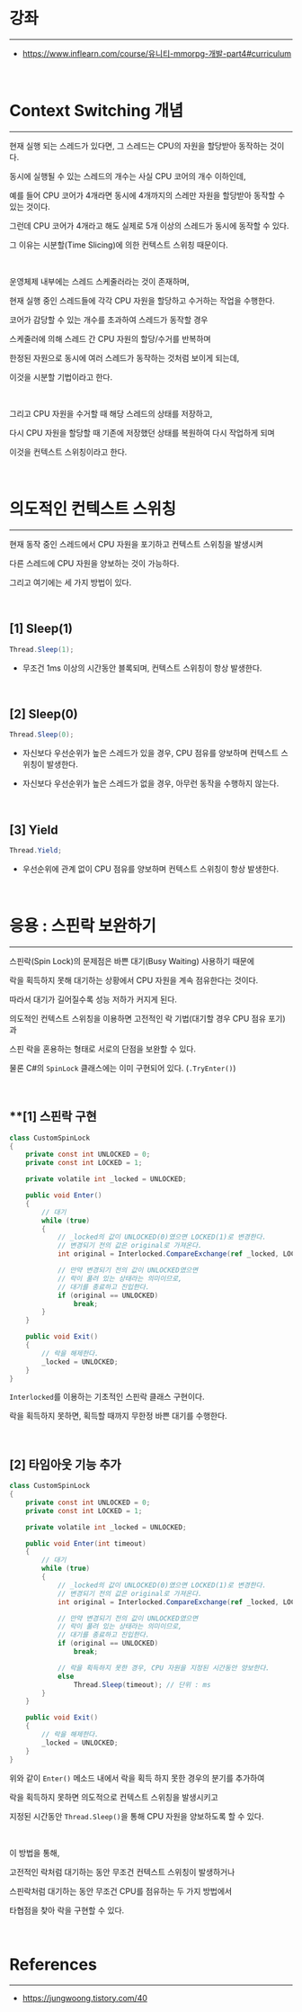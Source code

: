 # 강좌
---
 - <https://www.inflearn.com/course/유니티-mmorpg-개발-part4#curriculum>

<br>

# Context Switching 개념
---

현재 실행 되는 스레드가 있다면, 그 스레드는 CPU의 자원을 할당받아 동작하는 것이다.

동시에 실행될 수 있는 스레드의 개수는 사실 CPU 코어의 개수 이하인데,

예를 들어 CPU 코어가 4개라면 동시에 4개까지의 스레만 자원을 할당받아 동작할 수 있는 것이다.

그런데 CPU 코어가 4개라고 해도 실제로 5개 이상의 스레드가 동시에 동작할 수 있다.

그 이유는 시분할(Time Slicing)에 의한 컨텍스트 스위칭 때문이다.

<br>

운영체제 내부에는 스레드 스케줄러라는 것이 존재하며,

현재 실행 중인 스레드들에 각각 CPU 자원을 할당하고 수거하는 작업을 수행한다.

코어가 감당할 수 있는 개수를 초과하여 스레드가 동작할 경우

스케줄러에 의해 스레드 간 CPU 자원의 할당/수거를 반복하며

한정된 자원으로 동시에 여러 스레드가 동작하는 것처럼 보이게 되는데,

이것을 시분할 기법이라고 한다.

<br>

그리고 CPU 자원을 수거할 때 해당 스레드의 상태를 저장하고,

다시 CPU 자원을 할당할 때 기존에 저장했던 상태를 복원하여 다시 작업하게 되며

이것을 컨텍스트 스위칭이라고 한다.


<br>

# 의도적인 컨텍스트 스위칭
---

현재 동작 중인 스레드에서 CPU 자원을 포기하고 컨텍스트 스위칭을 발생시켜

다른 스레드에 CPU 자원을 양보하는 것이 가능하다.

그리고 여기에는 세 가지 방법이 있다.

<br>

## **[1] Sleep(1)**

```cs
Thread.Sleep(1);
```

- 무조건 1ms 이상의 시간동안 블록되며, 컨텍스트 스위칭이 항상 발생한다.

<br>

## **[2] Sleep(0)**

```cs
Thread.Sleep(0);
```

- 자신보다 우선순위가 높은 스레드가 있을 경우, CPU 점유를 양보하며 컨텍스트 스위칭이 발생한다.

- 자신보다 우선순위가 높은 스레드가 없을 경우, 아무런 동작을 수행하지 않는다.

<br>

## **[3] Yield**

```cs
Thread.Yield;
```

- 우선순위에 관계 없이 CPU 점유를 양보하며 컨텍스트 스위칭이 항상 발생한다.

<br>

# 응용 : 스핀락 보완하기
---

스핀락(Spin Lock)의 문제점은 바쁜 대기(Busy Waiting) 사용하기 때문에

락을 획득하지 못해 대기하는 상황에서 CPU 자원을 계속 점유한다는 것이다.

따라서 대기가 길어질수록 성능 저하가 커지게 된다.

의도적인 컨텍스트 스위칭을 이용하면 고전적인 락 기법(대기할 경우 CPU 점유 포기)과

스핀 락을 혼용하는 형태로 서로의 단점을 보완할 수 있다.

물론 C#의 `SpinLock` 클래스에는 이미 구현되어 있다. (`.TryEnter()`)

<br>

## **[1] 스핀락 구현

```cs
class CustomSpinLock
{
    private const int UNLOCKED = 0;
    private const int LOCKED = 1;

    private volatile int _locked = UNLOCKED;

    public void Enter()
    {
        // 대기
        while (true)
        {
            // _locked의 값이 UNLOCKED(0)였으면 LOCKED(1)로 변경한다.
            // 변경되기 전의 값은 original로 가져온다.
            int original = Interlocked.CompareExchange(ref _locked, LOCKED, UNLOCKED);

            // 만약 변경되기 전의 값이 UNLOCKED였으면
            // 락이 풀려 있는 상태라는 의미이므로,
            // 대기를 종료하고 진입한다.
            if (original == UNLOCKED)
                break;
        }
    }

    public void Exit()
    {
        // 락을 해제한다.
        _locked = UNLOCKED;
    }
}
```

`Interlocked`를 이용하는 기초적인 스핀락 클래스 구현이다.

락을 획득하지 못하면, 획득할 때까지 무한정 바쁜 대기를 수행한다.

<br>

## **[2] 타임아웃 기능 추가**

```cs
class CustomSpinLock
{
    private const int UNLOCKED = 0;
    private const int LOCKED = 1;

    private volatile int _locked = UNLOCKED;

    public void Enter(int timeout)
    {
        // 대기
        while (true)
        {
            // _locked의 값이 UNLOCKED(0)였으면 LOCKED(1)로 변경한다.
            // 변경되기 전의 값은 original로 가져온다.
            int original = Interlocked.CompareExchange(ref _locked, LOCKED, UNLOCKED);

            // 만약 변경되기 전의 값이 UNLOCKED였으면
            // 락이 풀려 있는 상태라는 의미이므로,
            // 대기를 종료하고 진입한다.
            if (original == UNLOCKED)
                break;

            // 락을 획득하지 못한 경우, CPU 자원을 지정된 시간동안 양보한다.
            else
                Thread.Sleep(timeout); // 단위 : ms
        }
    }

    public void Exit()
    {
        // 락을 해제한다.
        _locked = UNLOCKED;
    }
}
```

위와 같이 `Enter()` 메소드 내에서 락을 획득 하지 못한 경우의 분기를 추가하여

락을 획득하지 못하면 의도적으로 컨텍스트 스위칭을 발생시키고

지정된 시간동안 `Thread.Sleep()`을 통해 CPU 자원을 양보하도록 할 수 있다.

<br>

이 방법을 통해,

고전적인 락처럼 대기하는 동안 무조건 컨텍스트 스위칭이 발생하거나

스핀락처럼 대기하는 동안 무조건 CPU를 점유하는 두 가지 방법에서

타협점을 찾아 락을 구현할 수 있다.

<br>

# References
---
- <https://jungwoong.tistory.com/40>